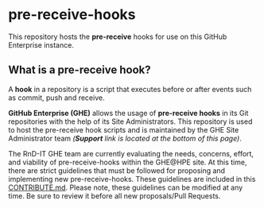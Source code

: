 # pre-receive-hooks

This repository hosts the **pre-receive** hooks for use on this GitHub Enterprise instance.

## What is a pre-receive hook?

A **hook** in a repository is a script that executes before or after events such as commit, push and receive.

**GitHub Enterprise (GHE)** allows the usage of **pre-receive hooks** in its Git repositories with the help of its Site Administrators. This repository is used to host the pre-receive hook scripts and is maintained by the GHE Site Administrator team _(**Support** link is located at the bottom of this page)_.



The RnD-IT GHE team are currently evaluating the needs, concerns, effort, and viability of pre-receive-hooks within the GHE@HPE site.  At this time, there are strict guidelines that must be followed for proposing and implementing new pre-receive-hooks.  These guidelines are included in this [CONTRIBUTE.md](https://github.hpe.com/RnDIT-SWET/pre-receive-hooks/blob/POC/CONTRIBUTE.md).  Please note, these guidelines can be modified at any time.  Be sure to review it before all new proposals/Pull Requests.  
